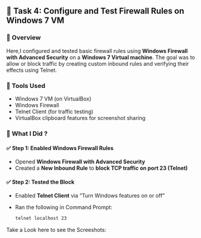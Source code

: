 ## 🔐 Task 4: Configure and Test Firewall Rules on Windows 7 VM

### 🧾 Overview
Here,I configured and tested basic firewall rules using **Windows Firewall with Advanced Security** on a **Windows 7 Virtual machine**. The goal was to allow or block traffic by creating custom inbound rules and verifying their effects using Telnet.

### 🧰 Tools Used
- Windows 7 VM (on VirtualBox)
- Windows Firewall
- Telnet Client (for traffic testing)
- VirtualBox clipboard features for screenshot sharing

### 🧪 What I Did ?

#### ✅ Step 1: Enabled Windows Firewall Rules
- Opened **Windows Firewall with Advanced Security**
- Created a **New Inbound Rule** to **block TCP traffic on port 23 (Telnet)**

#### ✅ Step 2: Tested the Block
- Enabled **Telnet Client** via “Turn Windows features on or off”
- Ran the following in Command Prompt:

  ```bash
  telnet localhost 23
  ```
Take a Look here to see the Screeshots:  [](https://docs.google.com/document/d/1srJla5m57KBitdL4rpcxftOLtF06w_q6y4yIk7djxG0/edit?usp=sharing)
